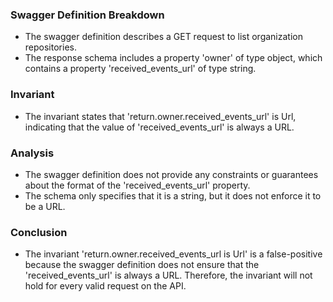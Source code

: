 ### Swagger Definition Breakdown
- The swagger definition describes a GET request to list organization repositories.
- The response schema includes a property 'owner' of type object, which contains a property 'received_events_url' of type string.

### Invariant
- The invariant states that 'return.owner.received_events_url' is Url, indicating that the value of 'received_events_url' is always a URL.

### Analysis
- The swagger definition does not provide any constraints or guarantees about the format of the 'received_events_url' property.
- The schema only specifies that it is a string, but it does not enforce it to be a URL.

### Conclusion
- The invariant 'return.owner.received_events_url is Url' is a false-positive because the swagger definition does not ensure that the 'received_events_url' is always a URL. Therefore, the invariant will not hold for every valid request on the API.
